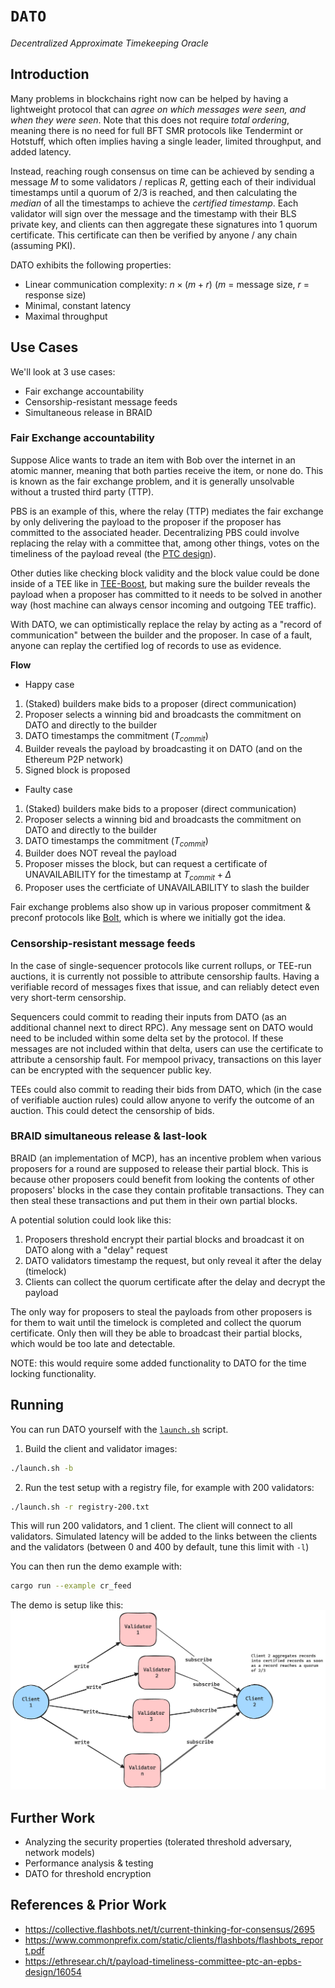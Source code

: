 # `DATO`
*Decentralized Approximate Timekeeping Oracle*

## Introduction
Many problems in blockchains right now can be helped by having a lightweight protocol that can *agree on which messages were seen, and when they were seen*. Note that this does not require *total ordering*, meaning there is no need for full BFT SMR protocols like Tendermint or Hotstuff, which often implies having a single leader, limited throughput, and added latency.

Instead, reaching rough consensus on time can be achieved by sending a message $M$ to some validators / replicas $R$, getting each of their individual timestamps until a quorum of 2/3 is reached, and then calculating the *median* of all the timestamps to achieve the *certified timestamp*.
Each validator will sign over the message and the timestamp with their BLS private key, and clients can then aggregate these signatures into 1 quorum certificate. This certificate can then be verified by anyone / any chain (assuming PKI).

DATO exhibits the following properties:
- Linear communication complexity: $n \times (m + r)$ ($m$ = message size, $r$ = response size)
- Minimal, constant latency
- Maximal throughput

## Use Cases

We'll look at 3 use cases:
- Fair exchange accountability
- Censorship-resistant message feeds
- Simultaneous release in BRAID

### Fair Exchange accountability
Suppose Alice wants to trade an item with Bob over the internet in an atomic manner, meaning that both parties receive the item, or none do.
This is known as the fair exchange problem, and it is generally unsolvable without a trusted third party (TTP).

PBS is an example of this, where the relay (TTP) mediates the fair exchange by only delivering the payload to the proposer if the proposer has committed to the associated header. Decentralizing PBS could involve replacing the relay with a committee that, among other things, votes on the timeliness of the payload reveal (the [PTC design](https://ethresear.ch/t/payload-timeliness-committee-ptc-an-epbs-design/16054)).

Other duties like checking block validity and the block value could be done inside of a TEE like in [TEE-Boost](https://collective.flashbots.net/t/tee-boost/3741), but making sure the builder reveals the payload when a proposer has committed to it needs to be solved in another way (host machine can always censor incoming and outgoing TEE traffic).

With DATO, we can optimistically replace the relay by acting as a "record of communication" between the builder and the proposer. In case of a fault, anyone can replay the certified log of records to use as evidence.

**Flow**
- Happy case
1. (Staked) builders make bids to a proposer (direct communication)
2. Proposer selects a winning bid and broadcasts the commitment on DATO and directly to the builder
3. DATO timestamps the commitment ($T_{commit}$)
4. Builder reveals the payload by broadcasting it on DATO (and on the Ethereum P2P network)
5. Signed block is proposed

- Faulty case
1. (Staked) builders make bids to a proposer (direct communication)
2. Proposer selects a winning bid and broadcasts the commitment on DATO and directly to the builder
3. DATO timestamps the commitment ($T_{commit}$)
4. Builder does NOT reveal the payload
5. Proposer misses the block, but can request a certificate of UNAVAILABILITY for the timestamp at $T_{commit} + \Delta$
6. Proposer uses the certficiate of UNAVAILABILITY to slash the builder

Fair exchange problems also show up in various proposer commitment & preconf protocols like [Bolt](https://chainbound.github.io/bolt-docs), which is where we initially got the idea.

### Censorship-resistant message feeds
In the case of single-sequencer protocols like current rollups, or TEE-run auctions, it is currently not possible to attribute censorship faults. Having a verifiable record of messages fixes that issue, and can reliably detect even very short-term censorship.

Sequencers could commit to reading their inputs from DATO (as an additional channel next to direct RPC). Any message sent on DATO would need to be included within some delta set by the protocol. If these messages are not included within that delta, users can use the certificate to attribute a censorship fault. For mempool privacy, transactions on this layer can be encrypted with the sequencer public key.

TEEs could also commit to reading their bids from DATO, which (in the case of verifiable auction rules) could allow anyone to verify the outcome of an auction. This could detect the censorship of bids.

### BRAID simultaneous release & last-look
BRAID (an implementation of MCP), has an incentive problem when various proposers for a round are supposed to release their partial block. This is because other proposers could benefit from looking the contents of other proposers' blocks in the case they contain profitable transactions. They can then steal these transactions and put them in their own partial blocks.

A potential solution could look like this:
1. Proposers threshold encrypt their partial blocks and broadcast it on DATO along with a "delay" request
2. DATO validators timestamp the request, but only reveal it after the delay (timelock)
3. Clients can collect the quorum certificate after the delay and decrypt the payload

The only way for proposers to steal the payloads from other proposers is for them to wait until the timelock is completed and collect the quorum certificate. Only then will they be able to broadcast their partial blocks, which would be too late and detectable.

NOTE: this would require some added functionality to DATO for the time locking functionality.

## Running
You can run DATO yourself with the [`launch.sh`](./launch.sh) script.

1. Build the client and validator images:
```bash
./launch.sh -b
```

2. Run the test setup with a registry file, for example with 200 validators:
```bash
./launch.sh -r registry-200.txt
```

This will run 200 validators, and 1 client. The client will connect to all validators. Simulated latency will be added
to the links between the clients and the validators (between 0 and 400 by default, tune this limit with `-l`)

You can then run the demo example with:
```bash
cargo run --example cr_feed
```

The demo is setup like this:
![](./demo-setup.png)

## Further Work
- Analyzing the security properties (tolerated threshold adversary, network models)
- Performance analysis & testing
- DATO for threshold encryption

## References & Prior Work
- https://collective.flashbots.net/t/current-thinking-for-consensus/2695
- https://www.commonprefix.com/static/clients/flashbots/flashbots_report.pdf
- https://ethresear.ch/t/payload-timeliness-committee-ptc-an-epbs-design/16054
